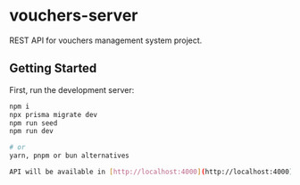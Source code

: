 # vouchers-server
REST API for vouchers management system project.

## Getting Started

First, run the development server:

```bash
npm i
npx prisma migrate dev
npm run seed
npm run dev

# or
yarn, pnpm or bun alternatives

API will be available in [http://localhost:4000](http://localhost:4000).
